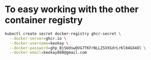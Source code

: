
# To easy working with the other container registry
```bash
kubectl create secret docker-registry ghcr-secret \
  --docker-server=ghcr.io \
  --docker-username=keokay \
  --docker-password=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 \
  --docker-email=keokay888@gmail.com

```